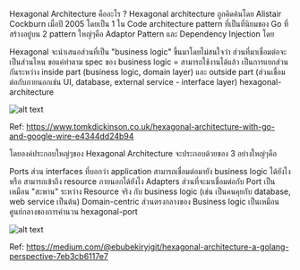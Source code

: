 
Hexagonal Architecture คืออะไร ?
Hexagonal architecture ถูกคิดค้นโดย Alistair Cockburn เมื่อปี 2005 โดยเป็น 1 ใน Code architecture pattern ที่เป็นที่นิยมของ Go ที่สร้างอยู่บน 2 pattern ใหญ่ๆคือ Adaptor Pattern และ Dependency Injection โดย

Hexagonal จะนำเสนอส่วนที่เป็น "business logic" ขึ้นมาโดยไม่สนใจว่า ส่วนที่มาเชื่อมต่อจะเป็นส่วนไหน ขอแค่ทำตาม spec ของ business logic = สามารถใช้งานได้แล้ว
เป็นการแยกส่วนกันระหว่าง inside part (business logic, domain layer) และ outside part (ส่วนเชื่อมต่อกับภายนอกเช่น UI, database, external service - interface layer)
hexagonal-architecture

![alt text](https://miro.medium.com/v2/resize:fit:609/1*9j6W2a9wxj887QjDT8VyBQ.png)

Ref: https://www.tomkdickinson.co.uk/hexagonal-architecture-with-go-and-google-wire-e4344dd24b94

โดยองค์ประกอบใหญ่ๆของ Hexagonal Architecture จะประกอบด้วยของ 3 อย่างใหญ่ๆคือ

Ports ส่วน interfaces ที่บอกว่า application สามารถเชื่อมต่อมายัง business logic ได้ยังไง หรือ สามารถเข้าถึง resource ภายนอกได้ยังไง
Adapters ส่วนที่จะมาเชื่อมต่อกับ Port เป็นเหมือน "สะพาน" ระหว่าง Resource จริง กับ business logic (เช่น เป็นคนคุยกับ database, web service เป็นต้น)
Domain-centric ส่วนตรงกลางของ Business logic เป็นเหมือนศูนย์กลางของการคำนวน
hexagonal-port

![alt text](https://miro.medium.com/v2/resize:fit:1400/format:webp/1*ESpow8v_KPsCm2gdMUEsvw.png)

Ref: https://medium.com/@ebubekiryigit/hexagonal-architecture-a-golang-perspective-7eb3cb6117e7